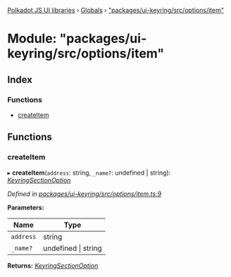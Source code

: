 [Polkadot JS UI libraries](../README.md) › [Globals](../globals.md) › ["packages/ui-keyring/src/options/item"](_packages_ui_keyring_src_options_item_.md)

# Module: "packages/ui-keyring/src/options/item"

## Index

### Functions

* [createItem](_packages_ui_keyring_src_options_item_.md#createitem)

## Functions

###  createItem

▸ **createItem**(`address`: string, `_name?`: undefined | string): *[KeyringSectionOption](../interfaces/_packages_ui_keyring_src_options_types_.keyringsectionoption.md)*

*Defined in [packages/ui-keyring/src/options/item.ts:9](https://github.com/polkadot-js/ui/blob/42e57ee0/packages/ui-keyring/src/options/item.ts#L9)*

**Parameters:**

Name | Type |
------ | ------ |
`address` | string |
`_name?` | undefined &#124; string |

**Returns:** *[KeyringSectionOption](../interfaces/_packages_ui_keyring_src_options_types_.keyringsectionoption.md)*
